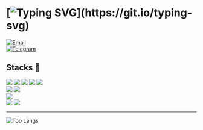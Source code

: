 # [![Typing SVG](https://readme-typing-svg.demolab.com?font=Roboto+Mono&weight=500&size=30&pause=1000&repeat=false&width=435&lines=Hello+World!)](https://git.io/typing-svg)
[![Email](https://img.shields.io/badge/Email-realgagol@gmail.com-D14836?style=flat-square&logo=gmail&logoColor=white)](mailto:realgagol@gmail.com)  
[![Telegram](https://img.shields.io/badge/Telegram-%40nerocvm-0088CC?style=flat-square&logo=telegram&logoColor=white)](https://t.me/nerocvm)
## Stacks 📝
<img src="https://img.shields.io/badge/Node.js-339933?style=for-the-badge&logo=Node.js&logoColor=white"/> <img src="https://img.shields.io/badge/Python-3766AB?style=for-the-badge&logo=Python&logoColor=white"/> <img src="https://img.shields.io/badge/typescript-3178C6?style=for-the-badge&logo=typescript&logoColor=FFFFFF"></img>
<img src="https://img.shields.io/badge/Html-E34F26?style=for-the-badge&logo=html5&logoColor=white"/> <img src="https://img.shields.io/badge/Css-1572B6?style=for-the-badge&logo=CSS3&logoColor=white"/>  
<img src="https://img.shields.io/badge/React TS-61DAFB?style=for-the-badge&logo=React&logoColor=white"/> <img src="https://img.shields.io/badge/Electron-47848F?style=for-the-badge&logo=Electron&logoColor=white"/>  
<img src="https://img.shields.io/badge/MongoDB-47A248?style=for-the-badge&logo=mongodb&logoColor=white" />  
<img src="https://img.shields.io/badge/Github-181717?style=for-the-badge&logo=github&logoColor=white"/> <img src="https://img.shields.io/badge/Git-F05032?style=for-the-badge&logo=git&logoColor=white"/>  

---


![Top Langs](https://github-readme-stats.vercel.app/api/top-langs/?username=logag1&layout=compact)



